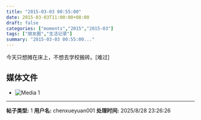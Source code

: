 ```yaml
---
title: "2015-03-03 00:55:00"
date: 2015-03-03T11:00:00+08:00
draft: false
categories: ["moments","2015","2015-03"]
tags: ["朋友圈","生活记录"]
summary: "2015-03-03 00:55:00..."
---
```


今天只想摊在床上，不想去学校搬砖。[难过]

## 媒体文件

- ![Media 1](/Moments/photos/2015-03-03/201503030055000.jpg)

---

**帖子类型:** 1
**用户名:** chenxueyuan001
**处理时间:** 2025/8/28 23:26:26